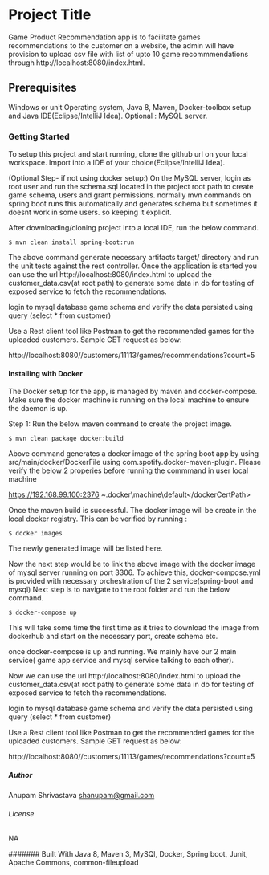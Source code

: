 # Project Title 
  Game Product Recommendation app is to facilitate games recommendations to the customer on a website, the admin will have provision to upload csv file with list of upto 10 
  game recommmendations through http://localhost:8080/index.html. 
  
## Prerequisites
   Windows or unit Operating system, Java 8, Maven, Docker-toolbox setup and Java IDE(Eclipse/IntelliJ Idea).
   Optional : MySQL server.
   

### Getting Started
   
   To setup this project and start running, clone the github url on your local workspace. Import into a IDE of your choice(Eclipse/IntelliJ Idea). 
   
   (Optional Step- if not using docker setup:)  On the MySQL server, login as root user and run the schema.sql located in the project root path to create game schema, users and grant permissions.
   normally mvn commands on spring boot runs this automatically and generates schema but sometimes it doesnt work in some users. so keeping it explicit.
   
   After downloading/cloning project into a local IDE, run the below command.
   
   `$ mvn clean install spring-boot:run`
   
   The above command generate necessary artifacts target/ directory and run the unit tests against the rest controller. 
   Once the application is started you can use the url http://localhost:8080/index.html to upload the customer_data.csv(at root path)
   to generate some data in db for testing of exposed service to fetch the recommendations.
   
   login to mysql database game schema and verify the data persisted using query (select * from customer)
   
   Use a Rest client tool like Postman to get the recommended games for the uploaded customers. Sample GET request as below:
   
   http://localhost:8080//customers/11113/games/recommendations?count=5
   
   
#### Installing with Docker
   
   The Docker setup for the app, is managed by maven and docker-compose. Make sure the docker machine is running on the local machine to ensure the daemon is up.
   
   Step 1: Run the below maven command to create the project image. 
    
   `$ mvn clean package docker:build`
   
   Above command generates a docker image of the spring boot app by using src/main/docker/DockerFile using com.spotify.docker-maven-plugin. 
   Please verify the below 2 properies before running the commmand in user local machine
   
   <dockerHost>https://192.168.99.100:2376</dockerHost> <!--Docker host of user, you can verify by using docker machine env and modify if required-->
   <dockerCertPath>~\.docker\machine\default\</dockerCertPath> <!--Certificate path as the above url is https-->
    
   Once the maven build is successful. The docker image will be create in the local docker registry. This can be verified by running :
   
   `$ docker images`
   
   The newly generated image will be listed here.
   
   Now the next step would be to link the above image with the docker image of mysql server running on port 3306. 
   To achieve this, docker-compose.yml is provided with necessary orchestration of the 2 service(spring-boot and mysql)
   Next step is to navigate to the root folder and run the below command. 
   
   `$ docker-compose up`
   
   This will take some time the first time as it tries to download the image from dockerhub and start on the necessary port, create schema etc.
   
   once docker-compose is up and running. We mainly have our 2 main service( game app service and mysql service talking to each other).
   
   Now we can use the url http://localhost:8080/index.html to upload the customer_data.csv(at root path)
   to generate some data in db for testing of exposed service to fetch the recommendations.
                 
   login to mysql database game schema and verify the data persisted using query (select * from customer)
                 
   Use a Rest client tool like Postman to get the recommended games for the uploaded customers. Sample GET request as below:
                 
   http://localhost:8080//customers/11113/games/recommendations?count=5
   
##### Author 

   Anupam Shrivastava 
   shanupam@gmail.com

###### License 
   NA

####### Built With
   Java 8, Maven 3, MySQl, Docker, Spring boot, Junit, Apache Commons, common-fileupload